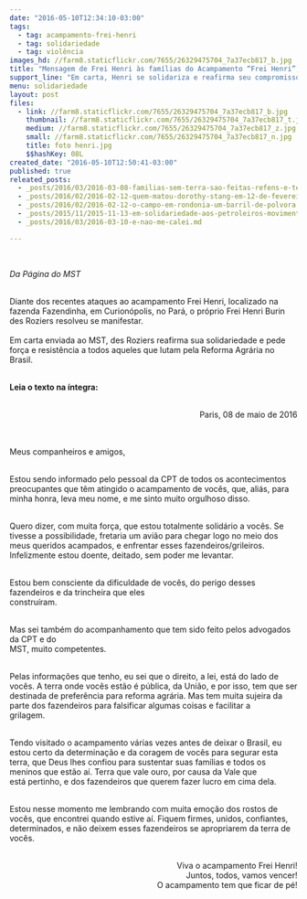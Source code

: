 ```yaml
---
date: "2016-05-10T12:34:10-03:00"
tags:
  - tag: acampamento-frei-henri
  - tag: solidariedade
  - tag: violência
images_hd: //farm8.staticflickr.com/7655/26329475704_7a37ecb817_b.jpg
title: "Mensagem de Frei Henri às famílias do Acampamento “Frei Henri”, no Pará"
support_line: "Em carta, Henri se solidariza e reafirma seu compromisso de luta pela Reforma Agrária."
menu: solidariedade
layout: post
files:
  - link: //farm8.staticflickr.com/7655/26329475704_7a37ecb817_b.jpg
    thumbnail: //farm8.staticflickr.com/7655/26329475704_7a37ecb817_t.jpg
    medium: //farm8.staticflickr.com/7655/26329475704_7a37ecb817_z.jpg
    small: //farm8.staticflickr.com/7655/26329475704_7a37ecb817_n.jpg
    title: foto henri.jpg
    $$hashKey: 08L
created_date: "2016-05-10T12:50:41-03:00"
published: true
releated_posts:
  - _posts/2016/03/2016-03-08-familias-sem-terra-sao-feitas-refens-e-tem-casas-incendiados-por-pistoleiros.md
  - _posts/2016/02/2016-02-12-quem-matou-dorothy-stang-em-12-de-fevereiro-de-2005-continua-matando.md
  - _posts/2016/02/2016-02-12-o-campo-em-rondonia-um-barril-de-polvora.md
  - _posts/2015/11/2015-11-13-em-solidariedade-aos-petroleiros-movimentos-ocupam-ministerio-de-minas-e-energia.md
  - _posts/2016/03/2016-03-10-e-nao-me-calei.md

---
```

<p>&nbsp;</p>

<p><em>Da P&aacute;gina do MST&nbsp;</em></p>

<p><br />
Diante dos recentes ataques ao acampamento Frei Henri,&nbsp;localizado na fazenda Fazendinha, em Curion&oacute;polis, no Par&aacute;,&nbsp;o pr&oacute;prio&nbsp;Frei Henri&nbsp;Burin des Roziers&nbsp;resolveu se manifestar.<br />
<br />
Em carta enviada ao MST, des Roziers reafirma sua solidariedade e pede for&ccedil;a e resist&ecirc;ncia a todos aqueles que lutam pela Reforma Agr&aacute;ria no Brasil.&nbsp;</p>

<p><br />
<strong>Leia o texto na &iacute;ntegra:&nbsp;</strong></p>

<p style="text-align: right;"><br />
Paris, 08 de maio de 2016</p>

<p><br />
<br />
Meus companheiros e amigos,</p>

<p><br />
Estou sendo informado pelo pessoal da CPT de todos os acontecimentos preocupantes que&nbsp;t&ecirc;m atingido o acampamento de voc&ecirc;s, que, ali&aacute;s, para minha honra, leva meu nome, e me sinto&nbsp;muito orgulhoso disso.</p>

<p><br />
Quero dizer, com muita for&ccedil;a, que estou totalmente solid&aacute;rio a voc&ecirc;s. Se tivesse a&nbsp;possibilidade, fretaria um avi&atilde;o para chegar logo no meio dos meus queridos acampados, e&nbsp;enfrentar esses fazendeiros/grileiros. Infelizmente estou doente, deitado, sem poder me levantar.</p>

<p><br />
Estou bem consciente da dificuldade de voc&ecirc;s, do perigo desses fazendeiros e da trincheira que eles<br />
constru&iacute;ram.</p>

<p><br />
Mas sei tamb&eacute;m do acompanhamento que tem sido feito pelos advogados da CPT e do<br />
MST, muito competentes.</p>

<p><br />
Pelas informa&ccedil;&otilde;es que tenho, eu sei que o direito, a lei, est&aacute; do lado de voc&ecirc;s. A terra onde&nbsp;voc&ecirc;s est&atilde;o &eacute; p&uacute;blica, da Uni&atilde;o, e por isso, tem que ser destinada de prefer&ecirc;ncia para reforma&nbsp;agr&aacute;ria. Mas tem muita sujeira da parte dos fazendeiros para falsificar algumas coisas e facilitar a<br />
grilagem.</p>

<p><br />
Tendo visitado o acampamento v&aacute;rias vezes antes de deixar o Brasil, eu estou certo da&nbsp;determina&ccedil;&atilde;o e da coragem de voc&ecirc;s para segurar esta terra, que Deus lhes confiou para sustentar&nbsp;suas fam&iacute;lias e todos os meninos que est&atilde;o a&iacute;. Terra que vale ouro, por causa da Vale que est&aacute;&nbsp;pertinho, e dos fazendeiros que querem fazer lucro em cima dela.</p>

<p><br />
Estou nesse momento me lembrando com muita emo&ccedil;&atilde;o dos rostos de voc&ecirc;s, que encontrei&nbsp;quando estive a&iacute;. Fiquem firmes, unidos, confiantes, determinados, e n&atilde;o deixem esses fazendeiros&nbsp;se apropriarem da terra de voc&ecirc;s.</p>

<p style="text-align: right;"><br />
Viva o acampamento Frei Henri!<br />
Juntos, todos, vamos vencer!<br />
O acampamento tem que ficar de p&eacute;!</p>

<p><br />
&nbsp;</p>
